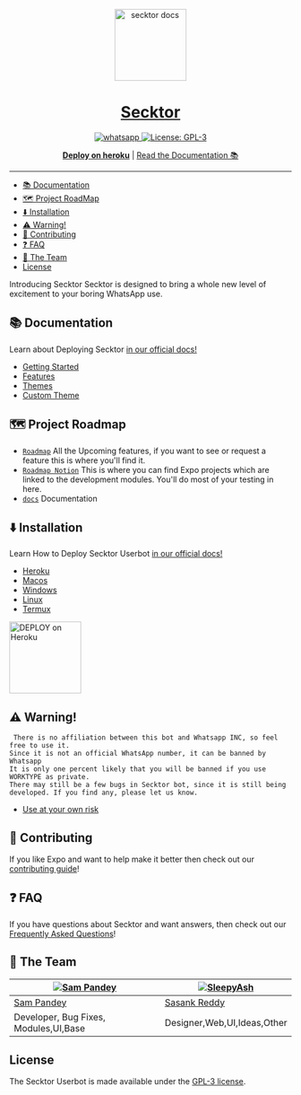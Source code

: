 <p align="center">
  <a href="https://docs.secktor.live/">
    <img alt="secktor docs" height="128" src="https://i.imgur.com/7qzTVOh.png">
    <h1 align="center">Secktor</h1>
  </a>
</p>

<p align="center">

  <a aria-label="Join our chats" href="https://chat.whatsapp.com/Bl2F9UTVU4CBfZU6eVnrbCl" target="_blank">
    <img alt="whatsapp" src="https://img.shields.io/badge/Join Group-25D366?style=for-the-badge&logo=whatsapp&logoColor=white" />
  </a>
 
  <a aria-label="Secktor is free to use" href="https://github.com/expo/expo/blob/main/LICENSE" target="_blank">
    <img alt="License: GPL-3" src="https://badges.frapsoft.com/os/gpl/gpl.png?v=103)](https://opensource.org/licenses/GPL-3.0/" target="_blank" />
  </a>
</p>
<p align="center">
  <a aria-label="Deploy on heroku" href="https://www.heroku.com/deploy/?template=https://github.com/citelvoid/Secktor-Md"><b>Deploy on heroku</b></a>
 |
  <a aria-label="secktor documentation" href="https://docs.secktor.live">Read the Documentation 📚</a>
</p>

---

- [📚 Documentation](#-documentation)
- [🗺 Project RoadMap](#-project-layout)
- [⬇️ Installation ](#⬇️-installation)
- [⚠️ Warning!](#⚠️-warning)
- [👏 Contributing](#-contributing)
- [❓ FAQ](#-faq)
- [💙 The Team](#-the-team)
- [License](#license)

Introducing Secktor
Secktor is designed to bring a whole new level of excitement to your boring WhatsApp use.

## 📚 Documentation

<p>Learn about Deploying Secktor <a aria-label="secktor documentation" href="https://docs.secktor.live">in our official docs!</a></p>

- [Getting Started](https://docs.secktor.live/)
- [Features](https://docs.secktor.live/features/introduction/)
- [Themes](https://docs.secktor.live/themes/introduction/)
- [Custom Theme](https://docs.secktor.live/themes/custom-theme/)

## 🗺 Project Roadmap

- [`Roadmap`](https://roadmap.secktor.live) All the Upcoming features, if you want to see or request a feature this is where you'll find it.
- [`Roadmap Notion`](https://secktor.notion.site) This is where you can find Expo projects which are linked to the development modules. You'll do most of your testing in here.
- [`docs`](https://docs.secktor.live) Documentation 

## ⬇️ Installation 

<p>Learn How to Deploy Secktor Userbot <a aria-label="secktor documentation" href="https://docs.secktor.live">in our official docs!</a></p>

- [Heroku](https://docs.secktor.live/tutorial/heroku/)
- [Macos](https://docs.secktor.live/tutorial/macos/)
- [Windows](https://docs.secktor.live/tutorial/windows/)
- [Linux](https://docs.secktor.live/tutorial/linux/)
- [Termux](https://docs.secktor.live/tutorial/termux/)

 <a href="https://www.heroku.com/deploy/?template=https://github.com/citelvoid/Secktor-Md.git">
    <img alt="DEPLOY on Heroku" height="128" src="https://www.herokucdn.com/deploy/button.svg">
  </a>
  
## ⚠️ Warning! 
```
 There is no affiliation between this bot and Whatsapp INC, so feel free to use it.
Since it is not an official WhatsApp number, it can be banned by Whatsapp
It is only one percent likely that you will be banned if you use WORKTYPE as private.
There may still be a few bugs in Secktor bot, since it is still being developed. If you find any, please let us know.
```
- [Use at your own risk](https://docs.secktor.live/introduction/why-not-secktor/)
## 👏 Contributing

If you like Expo and want to help make it better then check out our [contributing guide](/CONTRIBUTING.md)! 

## ❓ FAQ

If you have questions about Secktor and want answers, then check out our [Frequently Asked Questions](https://docs.secktor.live/introduction/faq/)!


## 💙 The Team

[![Sam Pandey](https://github.com/sampandey001.png?size=110)](https://github.com/sampandey001) | [![SleepyAsh](https://github.com/backendbeast.png?size=110)](https://github.com/backendbeast)
----|----
[Sam Pandey](https://wa.me/919628516236) | [Sasank Reddy](https://t.me/CTRLIntelligence)
Developer, Bug Fixes, Modules,UI,Base |  Designer,Web,UI,Ideas,Other

## License

The Secktor Userbot is made available under the [GPL-3 license](LICENSE). 
<p align="center"> 


   

  



